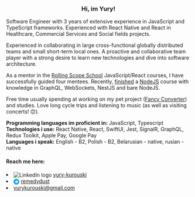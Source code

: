 <h3 align='center'>Hi, im Yury!</h3>
<p>
Software Engineer with 3 years of extensive experience in JavaScript and TypeScript frameworks.
Experienced with React Native and React in Healthcare, Commercial Services and Social fields projects.
<p>
<p>
Experienced in collaborating in large cross-functional globally distributed teams and small short-term local ones. A proactive and collaborative team player with a strong desire to learn new technologies and dive into software architecture.
</p>
<p>
As a mentor in the <a href="https://rs.school" class="link link_underlined">Rolling Scope School</a> JavaScript/React courses, I have successfully guided four mentees. Recently, <a href='https://app.rs.school/certificate/5ase071b'>finished</a> a <a href="https://rs.school/nodejs/" class="link link_underlined">NodeJS</a> course with knowledge in GraphQL, WebSockets, NestJS and bare NodeJS.
</p>
<p>
Free time usually spending at working on my pet project (<a href="https://github.com/yurykurouski/Fancy-converter" class="link link_underlined">Fancy Converter</a>) and studies.
Love long cycle trips and listening to music (as well as visiting concerts! 😊).
</p>
<!-- <p> -->
<b>Programming languages im proficient in:</b> JavaScript, Typescript
<br>
<b>Technologies i use:</b> React Native, React, SwiftUI, Jest, SignalR, GraphQL, Redux Toolkit, Apple Pay, Google Pay
<br>
<b>Languages i speak:</b> English - B2, Polish - B2, Belarusian - native, rusian - native
<!-- </p> -->
<h4>
Reach me here:
</h4>
<li>
  <img src="./assets/linkedin.svg" alt="LinkedIn logo" width="16" align='center'>
  <a href='https://www.linkedin.com/in/yury-kurouski/'>
    yury-kurouski
  </a> 
</li>
<li>
 <img src="./assets/telegram.svg" alt="LinkedIn logo" width="16" align='center'>
 <a href="https://t.me/remedydust">
  remedydust
 </a>
</li>
<li>
  <a href='mailto:yurykurouski@gmail.com'>yurykurouski@gmail.com</a>
</li>
